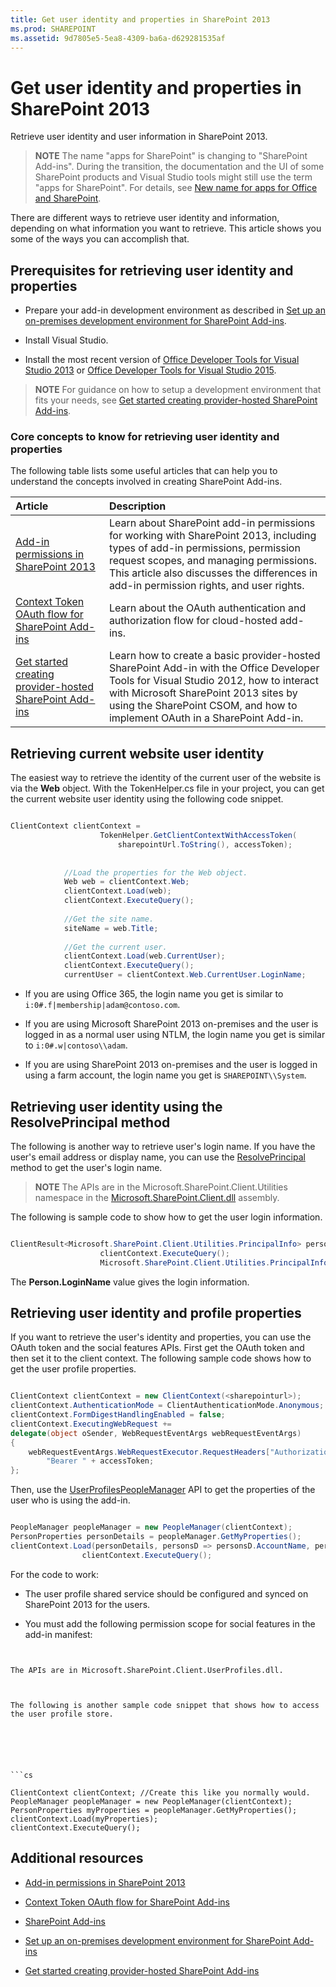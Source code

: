 ```yaml
---
title: Get user identity and properties in SharePoint 2013
ms.prod: SHAREPOINT
ms.assetid: 9d7805e5-5ea8-4309-ba6a-d629281535af
---
```



# Get user identity and properties in SharePoint 2013
Retrieve user identity and user information in SharePoint 2013.
> **NOTE**
> The name "apps for SharePoint" is changing to "SharePoint Add-ins". During the transition, the documentation and the UI of some SharePoint products and Visual Studio tools might still use the term "apps for SharePoint". For details, see  [New name for apps for Office and SharePoint](new-name-for-apps-for-sharepoint.md#bk_newname). 
  
    
    

There are different ways to retrieve user identity and information, depending on what information you want to retrieve. This article shows you some of the ways you can accomplish that.
## Prerequisites for retrieving user identity and properties
<a name="Prereq"> </a>


- Prepare your add-in development environment as described in  [Set up an on-premises development environment for SharePoint Add-ins](set-up-an-on-premises-development-environment-for-sharepoint-add-ins.md).
    
  
- Install Visual Studio.
    
  
- Install the most recent version of  [Office Developer Tools for Visual Studio 2013](http://aka.ms/OfficeDevToolsForVS2013) or [Office Developer Tools for Visual Studio 2015](http://aka.ms/OfficeDevToolsForVS2015).
    
  

> **NOTE**
> For guidance on how to setup a development environment that fits your needs, see  [Get started creating provider-hosted SharePoint Add-ins](get-started-creating-provider-hosted-sharepoint-add-ins.md). 
  
    
    


### Core concepts to know for retrieving user identity and properties

The following table lists some useful articles that can help you to understand the concepts involved in creating SharePoint Add-ins.
  
    
    


|**Article**|**Description**|
|:-----|:-----|
| [Add-in permissions in SharePoint 2013](add-in-permissions-in-sharepoint-2013.md) <br/> |Learn about SharePoint add-in permissions for working with SharePoint 2013, including types of add-in permissions, permission request scopes, and managing permissions. This article also discusses the differences in add-in permission rights, and user rights.  <br/> |
| [Context Token OAuth flow for SharePoint Add-ins](context-token-oauth-flow-for-sharepoint-add-ins.md) <br/> |Learn about the OAuth authentication and authorization flow for cloud-hosted add-ins.  <br/> |
| [Get started creating provider-hosted SharePoint Add-ins](get-started-creating-provider-hosted-sharepoint-add-ins.md) <br/> |Learn how to create a basic provider-hosted SharePoint Add-in with the Office Developer Tools for Visual Studio 2012, how to interact with Microsoft SharePoint 2013 sites by using the SharePoint CSOM, and how to implement OAuth in a SharePoint Add-in.  <br/> |
   

## Retrieving current website user identity
<a name="WebsiteUserID"> </a>

The easiest way to retrieve the identity of the current user of the website is via the **Web** object. With the TokenHelper.cs file in your project, you can get the current website user identity using the following code snippet.
  
    
    

```cs

ClientContext clientContext =
                    TokenHelper.GetClientContextWithAccessToken(
                        sharepointUrl.ToString(), accessToken);
 
 
            //Load the properties for the Web object.
            Web web = clientContext.Web;
            clientContext.Load(web);
            clientContext.ExecuteQuery();
 
            //Get the site name.
            siteName = web.Title;
 
            //Get the current user.
            clientContext.Load(web.CurrentUser);
            clientContext.ExecuteQuery();
            currentUser = clientContext.Web.CurrentUser.LoginName;

```


- If you are using Office 365, the login name you get is similar to  `i:0#.f|membership|adam@contoso.com`.
    
  
- If you are using Microsoft SharePoint 2013 on-premises and the user is logged in as a normal user using NTLM, the login name you get is similar to  `i:0#.w|contoso\\adam`.
    
  
- If you are using SharePoint 2013 on-premises and the user is logged in using a farm account, the login name you get is  `SHAREPOINT\\System`.
    
  

## Retrieving user identity using the ResolvePrincipal method
<a name="ResolvePrincipal"> </a>

The following is another way to retrieve user's login name. If you have the user's email address or display name, you can use the  [ResolvePrincipal](https://msdn.microsoft.com/library/Microsoft.SharePoint.Utilities.SPUtility.ResolvePrincipal.aspx) method to get the user's login name.
  
    
    

> **NOTE**
> The APIs are in the Microsoft.SharePoint.Client.Utilities namespace in the  [Microsoft.SharePoint.Client.dll](http://msdn.microsoft.com/en-us/library/microsoft.sharepoint.client.utilities.utility.resolveprincipal.aspx) assembly.
  
    
    

The following is sample code to show how to get the user login information.
  
    
    



```cs

ClientResult<Microsoft.SharePoint.Client.Utilities.PrincipalInfo> persons = Microsoft.SharePoint.Client.Utilities.Utility.ResolvePrincipal(clientContext, clientContext.Web, <email>, Microsoft.SharePoint.Client.Utilities.PrincipalType.User, Microsoft.SharePoint.Client.Utilities.PrincipalSource.All, null, true);
                    clientContext.ExecuteQuery();
                    Microsoft.SharePoint.Client.Utilities.PrincipalInfo person = persons.Value;

```

The **Person.LoginName** value gives the login information.
  
    
    

## Retrieving user identity and profile properties
<a name="Profile"> </a>

If you want to retrieve the user's identity and properties, you can use the OAuth token and the social features APIs. First get the OAuth token and then set it to the client context. The following sample code shows how to get the user profile properties.
  
    
    

```cs

ClientContext clientContext = new ClientContext(<sharepointurl>);
clientContext.AuthenticationMode = ClientAuthenticationMode.Anonymous;
clientContext.FormDigestHandlingEnabled = false;
clientContext.ExecutingWebRequest +=
delegate(object oSender, WebRequestEventArgs webRequestEventArgs)
{                      
    webRequestEventArgs.WebRequestExecutor.RequestHeaders["Authorization"] =
        "Bearer " + accessToken;
};

```

Then, use the  [UserProfilesPeopleManager](https://msdn.microsoft.com/library/Microsoft.SharePoint.Client.UserProfilesPeopleManager.aspx) API to get the properties of the user who is using the add-in.
  
    
    



```cs

PeopleManager peopleManager = new PeopleManager(clientContext);
PersonProperties personDetails = peopleManager.GetMyProperties();
clientContext.Load(personDetails, personsD => personsD.AccountName, personsD => personsD.Email,  personsD => personsD.DisplayName);
                clientContext.ExecuteQuery();

```

For the code to work:
  
    
    

- The user profile shared service should be configured and synced on SharePoint 2013 for the users.
    
  
- You must add the following permission scope for social features in the add-in manifest:
    
  ```XML
  
<AppPermissionRequest Right="Read" Scope="http://sharepoint/social/tenant" />

  ```

The APIs are in Microsoft.SharePoint.Client.UserProfiles.dll.
  
    
    
The following is another sample code snippet that shows how to access the user profile store.
  
    
    



```cs

ClientContext clientContext; //Create this like you normally would.               
PeopleManager peopleManager = new PeopleManager(clientContext);
PersonProperties myProperties = peopleManager.GetMyProperties();
clientContext.Load(myProperties);
clientContext.ExecuteQuery();

```


## Additional resources
<a name="AdditionalResources"> </a>


-  [Add-in permissions in SharePoint 2013](add-in-permissions-in-sharepoint-2013.md)
    
  
-  [Context Token OAuth flow for SharePoint Add-ins](context-token-oauth-flow-for-sharepoint-add-ins.md)
    
  
-  [SharePoint Add-ins](sharepoint-add-ins.md)
    
  
-  [Set up an on-premises development environment for SharePoint Add-ins](set-up-an-on-premises-development-environment-for-sharepoint-add-ins.md)
    
  
-  [Get started creating provider-hosted SharePoint Add-ins](get-started-creating-provider-hosted-sharepoint-add-ins.md)
    
  

